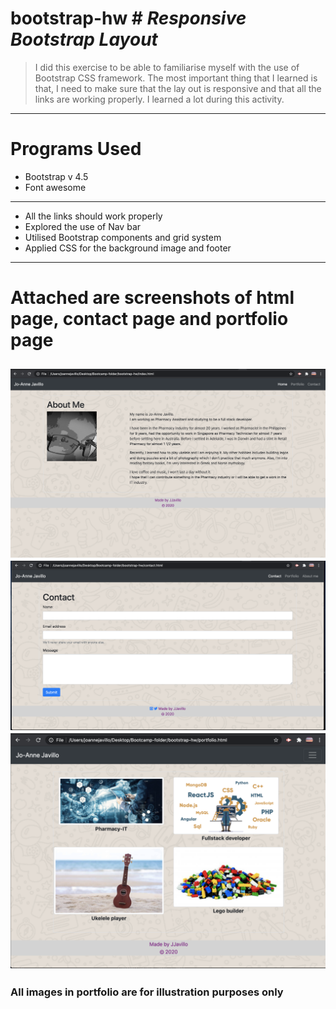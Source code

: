 # bootstrap-hw # *Responsive Bootstrap Layout*

> I did this exercise to be able to familiarise myself with the use of Bootstrap CSS framework. 
> The most important thing that I learned is that, I need to make sure that the lay out is responsive and that all the links are working properly.
> I learned a lot during this activity.


---
# Programs Used #
-  Bootstrap v 4.5
-  Font awesome
---
- All the links should work properly 
- Explored the use of Nav bar 
- Utilised Bootstrap components and grid system 
- Applied CSS for the background image and footer

---
# Attached are screenshots of html page, contact page and portfolio page #

![screenshot-of-html-page](./images/aboutme-screenshot.png)
![screenshot-of-contact-page](./images/contact-screenshot.png)
![screenshot-of-portfolio-page](./images/portfolio-screenshot.png)
---

### All images in portfolio are for illustration purposes only ###



